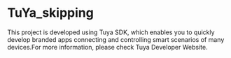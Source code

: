 # TuYa_skipping
This project is developed using Tuya SDK, which enables you to quickly develop branded apps connecting and controlling smart scenarios of many devices.For more information, please check Tuya Developer Website.
